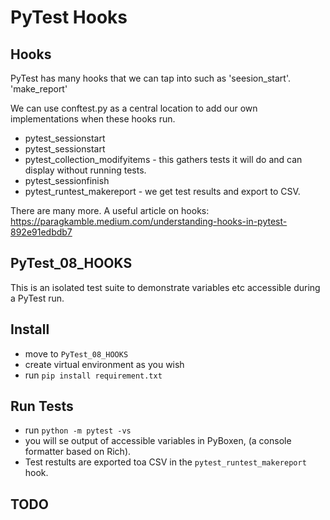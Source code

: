 # PyTest Hooks

## Hooks

PyTest has many hooks that we can tap into such as 'seesion_start'. 'make_report'

We can use conftest.py as a central location to add our own implementations when these hooks run.

- pytest_sessionstart
- pytest_sessionstart
- pytest_collection_modifyitems - this gathers tests it will do and can display without running tests.
- pytest_sessionfinish
- pytest_runtest_makereport - we get test results and export to CSV.

There are many more. A useful article on hooks: https://paragkamble.medium.com/understanding-hooks-in-pytest-892e91edbdb7

## PyTest_08_HOOKS

This is an isolated test suite to demonstrate variables etc accessible during a PyTest run.

## Install 

- move to `PyTest_08_HOOKS` 
- create virtual environment as you wish
- run `pip install requirement.txt`

## Run Tests

- run `python -m pytest -vs`
- you will se output of accessible variables in PyBoxen, (a console formatter based on Rich).
- Test restults are exported toa CSV in the `pytest_runtest_makereport` hook.


## TODO

